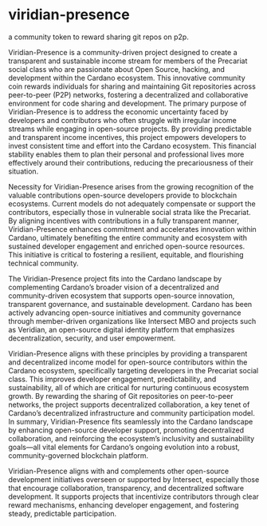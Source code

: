 # viridian-presence
a community token to reward sharing git repos on p2p.

Viridian-Presence is a community-driven project designed to create a transparent and sustainable income stream for members of the Precariat social class who are passionate about Open Source, hacking, and development within the Cardano ecosystem. This innovative community coin rewards individuals for sharing and maintaining Git repositories across peer-to-peer (P2P) networks, fostering a decentralized and collaborative environment for code sharing and development.
The primary purpose of Viridian-Presence is to address the economic uncertainty faced by developers and contributors who often struggle with irregular income streams while engaging in open-source projects. By providing predictable and transparent income incentives, this project empowers developers to invest consistent time and effort into the Cardano ecosystem. This financial stability enables them to plan their personal and professional lives more effectively around their contributions, reducing the precariousness of their situation.

Necessity for Viridian-Presence arises from the growing recognition of the valuable contributions open-source developers provide to blockchain ecosystems. Current models do not adequately compensate or support the contributors, especially those in vulnerable social strata like the Precariat. By aligning incentives with contributions in a fully transparent manner, Viridian-Presence enhances commitment and accelerates innovation within Cardano, ultimately benefiting the entire community and ecosystem with sustained developer engagement and enriched open-source resources. This initiative is critical to fostering a resilient, equitable, and flourishing technical community.

The Viridian-Presence project fits into the Cardano landscape by complementing Cardano’s broader vision of a decentralized and community-driven ecosystem that supports open-source innovation, transparent governance, and sustainable development. Cardano has been actively advancing open-source initiatives and community governance through member-driven organizations like Intersect MBO and projects such as Veridian, an open-source digital identity platform that emphasizes decentralization, security, and user empowerment.

Viridian-Presence aligns with these principles by providing a transparent and decentralized income model for open-source contributors within the Cardano ecosystem, specifically targeting developers in the Precariat social class. This improves developer engagement, predictability, and sustainability, all of which are critical for nurturing continuous ecosystem growth. By rewarding the sharing of Git repositories on peer-to-peer networks, the project supports decentralized collaboration, a key tenet of Cardano’s decentralized infrastructure and community participation model.
In summary, Viridian-Presence fits seamlessly into the Cardano landscape by enhancing open-source developer support, promoting decentralized collaboration, and reinforcing the ecosystem’s inclusivity and sustainability goals—all vital elements for Cardano’s ongoing evolution into a robust, community-governed blockchain platform.

Viridian-Presence aligns with and complements other open-source development initiatives overseen or supported by Intersect, especially those that encourage collaboration, transparency, and decentralized software development. It supports projects that incentivize contributors through clear reward mechanisms, enhancing developer engagement, and fostering steady, predictable participation.


